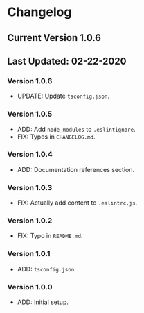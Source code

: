 # Changelog

## Current Version 1.0.6

## Last Updated: 02-22-2020

### Version 1.0.6

- UPDATE: Update `tsconfig.json`.

### Version 1.0.5

- ADD: Add `node_modules` to `.eslintignore`.
- FIX: Typos in `CHANGELOG.md`.

### Version 1.0.4

- ADD: Documentation references section.

### Version 1.0.3

- FIX: Actually add content to `.eslintrc.js`.

### Version 1.0.2

- FIX: Typo in `README.md`.

### Version 1.0.1

- ADD: `tsconfig.json`.

### Version 1.0.0

- ADD: Initial setup.
